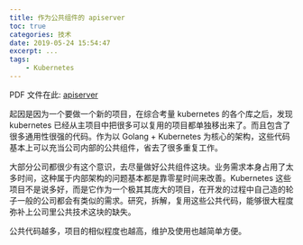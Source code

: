 ```yaml
---
title: 作为公共组件的 apiserver
toc: true
categories: 技术
date: 2019-05-24 15:54:47
excerpt: ...
tags:
    - Kubernetes
---
```


PDF 文件在此: [apiserver](/files/apiserver.pdf)

起因是因为一个要做一个新的项目，在综合考量 kubernetes 的各个库之后，发现 kubernetes 已经从主项目中把很多可以复用的项目都单独移出来了。而且包含了很多通用性很强的代码。作为以 Golang + Kubernetes 为核心的架构，这些代码基本上可以充当公司内部的公共组件，省去了很多重复工作。

大部分公司都很少有这个意识，去尽量做好公共组件这块。业务需求本身占用了太多时间，这种属于内部架构的问题基本都是靠零星时间来改善。Kubernetes 这些项目不是说多好，而是它作为一个极其其庞大的项目，在开发的过程中自己造的轮子一般的公司都会有类似的需求。研究，拆解，复用这些公共代码，能够很大程度弥补上公司里公共技术这块的缺失。

公共代码越多，项目的相似程度也越高，维护及使用也越简单方便。



